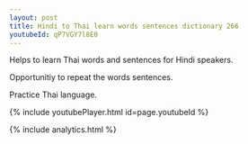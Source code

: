 ```yaml
---
layout: post
title: Hindi to Thai learn words sentences dictionary 266 
youtubeId: qP7VGY7l8E0
---
```

 
 
Helps to learn Thai words and sentences for Hindi speakers.

Opportunitiy to repeat the words sentences. 

Practice Thai language. 
 
{% include youtubePlayer.html id=page.youtubeId %}
 
 
{% include analytics.html %}
